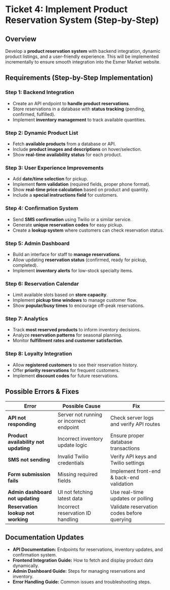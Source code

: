 # Ticket 4: Implement Product Reservation System (Step-by-Step)

## Overview
Develop a **product reservation system** with backend integration, dynamic product listings, and a user-friendly experience. This will be implemented incrementally to ensure smooth integration into the Esmer Market website.

## Requirements (Step-by-Step Implementation)
### Step 1: Backend Integration
- Create an API endpoint to **handle product reservations**.
- Store reservations in a database with **status tracking** (pending, confirmed, fulfilled).
- Implement **inventory management** to track available quantities.

### Step 2: Dynamic Product List
- Fetch **available products** from a database or API.
- Include **product images and descriptions** on hover/selection.
- Show **real-time availability status** for each product.

### Step 3: User Experience Improvements
- Add **date/time selection** for pickup.
- Implement **form validation** (required fields, proper phone format).
- Show **real-time price calculation** based on product and quantity.
- Include a **special instructions field** for customers.

### Step 4: Confirmation System
- Send **SMS confirmation** using Twilio or a similar service.
- Generate **unique reservation codes** for easy pickup.
- Create a **lookup system** where customers can check reservation status.

### Step 5: Admin Dashboard
- Build an interface for staff to **manage reservations**.
- Allow updating **reservation status** (confirmed, ready for pickup, completed).
- Implement **inventory alerts** for low-stock specialty items.

### Step 6: Reservation Calendar
- Limit available slots based on **store capacity**.
- Implement **pickup time windows** to manage customer flow.
- Show **popular/busy times** to encourage off-peak reservations.

### Step 7: Analytics
- Track **most reserved products** to inform inventory decisions.
- Analyze **reservation patterns** for seasonal planning.
- Monitor **fulfillment rates and customer satisfaction**.

### Step 8: Loyalty Integration
- Allow **registered customers** to see their reservation history.
- Offer **priority reservations** for frequent customers.
- Implement **discount codes** for future reservations.

## Possible Errors & Fixes
| Error | Possible Cause | Fix |
|--------|----------------|------|
| **API not responding** | Server not running or incorrect endpoint | Check server logs and verify API routes |
| **Product availability not updating** | Incorrect inventory update logic | Ensure proper database transactions |
| **SMS not sending** | Invalid Twilio credentials | Verify API keys and Twilio settings |
| **Form submission fails** | Missing required fields | Implement front-end & back-end validation |
| **Admin dashboard not updating** | UI not fetching latest data | Use real-time updates or polling |
| **Reservation lookup not working** | Incorrect reservation ID handling | Validate reservation codes before querying |

## Documentation Updates
- **API Documentation:** Endpoints for reservations, inventory updates, and confirmation system.
- **Frontend Integration Guide:** How to fetch and display product data dynamically.
- **Admin Dashboard Guide:** Steps for managing reservations and inventory.
- **Error Handling Guide:** Common issues and troubleshooting steps.
